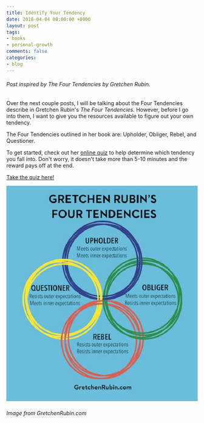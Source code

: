 ```yaml
---
title: Identify Your Tendency
date: 2018-04-04 00:00:00 +0000
layout: post
tags:
- books
- personal-growth
comments: false
categories:
- blog
---
```

###### Post inspired by _The Four Tendencies_ by Gretchen Rubin.

Over the next couple posts, I will be talking about the Four Tendencies describe in Gretchen Rubin's _The Four Tendencies._ However, before I go into them, I want to give you the resources available to figure out your own tendency.

The Four Tendencies outlined in her book are: Upholder, Obliger, Rebel, and Questioner.

To get started, check out her [online quiz](http://www.bit.ly/HabitsQuiz) to help determine which tendency you fall into. Don't worry, it doesn't take more than 5-10 minutes and the reward pays off at the end.

[Take the quiz here!](http://www.bit.ly/HabitsQuiz)

![Four Tendencies](/uploads/2018/04/04/four-tendencies.jpg)

###### Image from GretchenRubin.com
